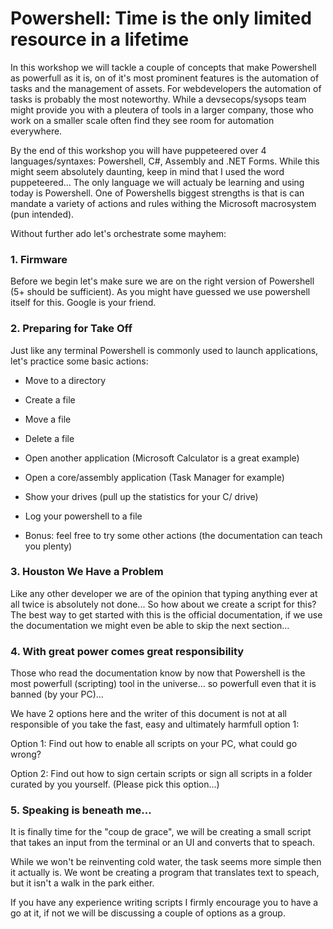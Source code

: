 # Powershell: Time is the only limited resource in a lifetime

In this workshop we will tackle a couple of concepts that make Powershell as powerfull as it is, on of it's most prominent features is the automation of tasks and the management of assets. For webdevelopers the automation of tasks is probably the most noteworthy. While a devsecops/sysops team might provide you with a pleutera of tools in a larger company, those who work on a smaller scale often find they see room for automation everywhere.

By the end of this workshop you will have puppeteered over 4 languages/syntaxes: Powershell, C#, Assembly and .NET Forms. While this might seem absolutely daunting, keep in mind that I used the word puppeteered... The only language we will actualy be learning and using today is Powershell.
One of Powershells biggest strengths is that is can mandate a variety of actions and rules withing the Microsoft macrosystem (pun intended).

Without further ado let's orchestrate some mayhem:

### 1. Firmware

Before we begin let's make sure we are on the right version of Powershell (5+ should be sufficient). As you might have guessed we use powershell itself for this. Google is your friend.

### 2. Preparing for Take Off

Just like any terminal Powershell is commonly used to launch applications, let's practice some basic actions:

- Move to a directory

- Create a file

- Move a file

- Delete a file

- Open another application (Microsoft Calculator is a great example)

- Open a core/assembly application (Task Manager for example)

- Show your drives (pull up the statistics for your C/ drive)

- Log your powershell to a file

- Bonus: feel free to try some other actions (the documentation can teach you plenty)

### 3. Houston We Have a Problem

Like any other developer we are of the opinion that typing anything ever at all twice is absolutely not done... So how about we create a script for this? 
The best way to get started with this is the official documentation, if we use the documentation we might even be able to skip the next section...

### 4. With great power comes great responsibility

Those who read the documentation know by now that Powershell is the most powerfull (scripting) tool in the universe... so powerfull even that it is banned (by your PC)...

We have 2 options here and the writer of this document is not at all responsible of you take the fast, easy and ultimately harmfull option 1:

Option 1: Find out how to enable all scripts on your PC, what could go wrong?

Option 2: Find out how to sign certain scripts or sign all scripts in a folder curated by you yourself. (Please pick this option...)

### 5. Speaking is beneath me...

It is finally time for the "coup de grace", we will be creating a small script that takes an input from the terminal or an UI and converts that to speach.

While we won't be reinventing cold water, the task seems more simple then it actually is. We wont be creating a program that translates text to speach, but it isn't a walk in the park either.

If you have any experience writing scripts I firmly encourage you to have a go at it, if not we will be discussing a couple of options as a group.




